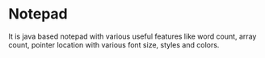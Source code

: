 # Notepad
It is java based notepad with various useful features like word count, array count, pointer location with various font size, styles and colors. 
